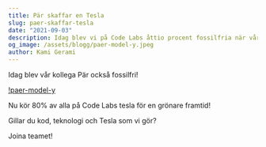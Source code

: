 ```yaml
---
title: Pär skaffar en Tesla
slug: paer-skaffar-tesla
date: "2021-09-03"
description: Idag blev vi på Code Labs åttio procent fossilfria när vår kollega skaffade sig en Tesla.
og_image: /assets/blogg/paer-model-y.jpeg
author: Kami Gerami
---
```


Idag blev vår kollega Pär också fossilfri!

[!paer-model-y](paer-model-y.jpeg)

Nu kör 80% av alla på Code Labs tesla för en grönare framtid!

Gillar du kod, teknologi och Tesla som vi gör?

Joina teamet!
